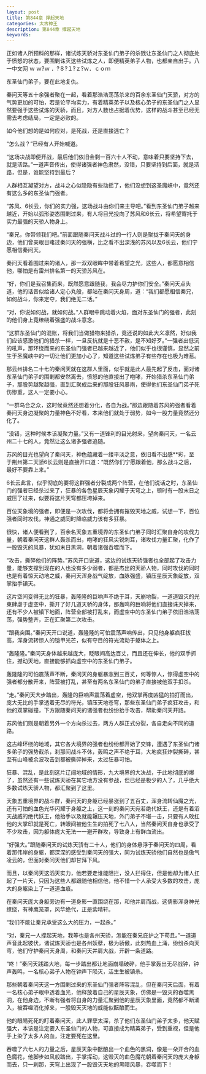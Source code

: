 ```yaml
---
layout: post
title: 第844章 撑起天地
categories: 太古神王
description: 第844章 撑起天地
keywords:
---
```


正如诸人所预料的那样，诸试炼天骄对东圣仙门弟子的杀戮让东圣仙门之人彻底处于愤怒的状态，要围剿诛灭这些试炼之人，即便精英弟子人物，也都亲自出手。八一中文网  ｗ ｗ?ｗ ．?８?１?ｚ?ｗ．ｃｏｍ

东圣仙门弟子，要在此地复仇。

秦问天等五十余强者聚在一起，看着那浩浩荡荡杀来的百余东圣仙门天骄，对方的气势更加的可怕，若是论平均实力，有着精英弟子以及核心弟子的东圣仙门之人显然要强于这些试炼的天骄，而且，对方人数也占据着优势，这样的战斗甚至已经无需去考虑结局，一定是必败的。

如今他们想的是如何应对，是死战，还是直接逃亡？

“怎么战？”已经有人开始喊道。

“这场决战即便开战，最后他们依旧会剩一百六十人不动，意味着只要坚持下去，就是活路。”一道声音传出，使得诸强者神色肃然，没错，只要坚持到后面，就是活路，但是，谁能坚持到最后？

人群相互凝望对方，战斗之心似隐隐有些动摇了，他们没想到这圣魔峡中，竟然还有这么多的东圣仙门强者。

“苏风、6长云，你们的实力强，这场战斗由你们来主导吧。”看到东圣仙门弟子越来越近，开始以弧形姿态围剿过来，有人将目光投向了苏风和6长云，将希望寄托于实力最强的天骄人物身上。

“秦兄，你带领我们吧。”前面跟随秦问天战斗过的一行人则是聚拢于秦问天的身边，他们曾亲眼目睹过秦问天的强横，比之看不出深浅的苏风以及6长云，他们宁愿相信秦问天。

秦问天看着围过来的诸人，那一双双眼眸中带着希望之光，这些人，都愿意相信他，哪怕是有雷州排名第一的天骄苏风在。

“好，你们是我召集而来，既然愿意跟随我，我会尽力护你们安全。”秦问天点头道，他的话音似给诸人定心丸般，都站在秦问天身周，道：“我们都愿相信秦兄，如何战斗，你来定夺，我们绝无二话。”

“对，你说如何战，就如何战。”人群眼中跳动着火焰，面对东圣仙门的强者，此刻的他们身上竟缭绕着强盛的战斗意念。

“这群东圣仙门的混账，将我们当做猎物来猎杀，竟还说的如此大义凛然，好似我们应该感激他们的猎杀一样，一旦反抗就是十恶不赦，是不知好歹。”一强者出低沉的吼声，那环绕而来的东圣仙门强者已越来越近了，他们似乎也很谨慎，显然之前生于圣魔峡中的一切让他们更加小心了，知道这些试炼弟子有些存在也极为难惹。

那云州排名二十七的秦问天就在这群人里面，似乎就是此人最先起了反击，面对诸东圣仙门弟子的围剿都安然离去，愤怒的他直接出了咆哮，开始猎杀东圣仙门弟子，那股势越聚越强，直到汇聚成后来的那股狂风暴雨，使得他们东圣仙门弟子死伤惨重，这人一定要小心。

“一群乌合之众，这时候竟然还想着分化，各自为战。”那边跟随着苏风的强者看着秦问天身边凝聚的力量神色不好看，本来他们就处于弱势，如今一股力量竟然还分化了。

“没错，这种时候本该凝聚力量。”又有一道锋利的目光射来，望向秦问天，一名云州二十七的人，竟然让这么诸多强者追随。

苏风的目光也望向了秦问天，神色蕴藏着一缕平淡之意，依旧看不出感**彩，至于荆州第二天骄6长云则是直接开口道：“既然你们宁愿跟着他，那么战斗之后，最好不要靠上来。”

6长云此言，似乎彻底的要将这群强者分裂成两个阵营，在他们说话之时，东圣仙门的强者已经杀过来了，狂暴的各色星辰天象闪耀于天穹之上，顿时有一股末日之威压了过来，似要将这片天穹都压垮掉来。

百位天象境的强者，即便是一次攻伐，都将会拥有摧毁天地之威，试想一下，百位强者同时攻伐，神通之威同时降临威力该有多狂暴。

很快，诸人便看到了，百余名天象五重境界的东圣仙门弟子同时汇聚自身的攻伐力量，朝着秦问天这群人轰杀而出，咆哮的狂风尖锐刺耳，诸攻伐力量汇聚，化作了一股毁灭的风暴，犹如末日黑洞，朝着诸强吞噬而下。

“攻击，撕碎他们的阵势。”苏风开口说道，这边的试炼天骄强者也全部起了攻击力量，能够支撑到现在的人也没有多少弱者，都是杰出的天骄人物，同时攻伐的同时也是有着惊天动地之威，秦问天浑身战气绽放，血脉强盛，镇压星辰天象绽放，双掌抬手镇天。

这片空间变得无比的狂暴，轰隆隆的巨响声不绝于耳，天崩地裂，一道道毁灭的光束肆虐于虚空中，撕开了好几道天骄的身体，那轰鸣的巨响将他们直接诛灭掉来，还有不少人被镇下地面，阵营全部被打乱来，而虚空中的东圣仙门弟子依旧浩浩荡荡，强势整齐，正在汇聚第二次攻击。

“跟我突围。”秦问天开口说道，轰隆隆的可怕震荡声响传出，只见他身躯疯狂拔高，浑身流转惊人的铠甲光芒，似有夺目的符光流动于躯体之上。

“轰隆隆。”秦问天身体越来越庞大，眨眼间高达百丈，而且还在伸长，他的双手抓住，撼动天地，直接能够抓向虚空中的东圣仙门弟子。

轰隆隆的可怕震荡声不断，秦问天的身躯暴涨到三百丈，何等惊人，惊得虚空中的强者都分散开来，阵营被打乱，甚至有两名东圣仙门的弟子直接被他双手扣杀。

“走。”秦问天大步踏出，轰隆的巨响声震荡着虚空，他双掌再度凶猛的拍打而出，庞大无比的手掌透着无尽的符光，镇压天地苍穹，那些东圣仙门弟子疯狂攻击，和他的双掌碰撞，下方跟随秦问天的诸强者也纷纷抬手攻击，帮助秦问天开路。

苏风他们则是朝着另外一个方向杀过去，两方人群正式分裂，各自走向不同的道路。

这古峰环绕的地域，其它各大境界的强者也纷纷都开始了交锋，遭遇了东圣仙门诸多弟子的强势截杀，刹那间战斗不休，轰鸣之声不绝于耳，大地疯狂炸裂撕碎，甚至有山峰被余波攻击到都被撕碎掉来，太过狂暴可怕。

狂暴、混乱，是此刻这片辽阔地域的情形，九大境界的大决战，于此地彻底的爆了，虽然还有一些试炼天骄在其它地方没有参战，但已经是极少的人了，几乎绝大多数试炼天骄人物，都汇聚到了这里。

天象五重境界的战斗群，秦问天的身躯已经暴涨到了五百丈，浑身流转仙魔之光，还有可怕的血色光华闪耀于身躯之上，这一刻的秦问天宛若绝代妖王，还是有着滔天战威的绝代妖王，他抬手以及就能辗压天地，外门弟子不堪一击，只要有人敢扛他的大掌印就是死亡，转眼间被他生生的拍死了七八人，当然秦问天自身也承受了不少攻击，因为躯体庞大无法一一避开群攻，导致身上有鲜血流出。

“好强大。”跟随秦问天的试炼天骄有二十人，他们的身体悬浮于秦问天的四周，看着那伟岸的身躯，都深深的感受到秦问天的强大，同为试炼天骄他们自然也是傲气凌云的，但面对秦问天他们却甘拜下风。

而且，以秦问天这滔天实力，他若要走谁能阻拦，没人拦得住，但是他却为诸人扛起了一片天，只因为这些人都跟随他相信他，他不惜一个人承受大多数的攻击，庞大的身躯染上了一道道血痕。

在秦问天庞大身躯旁边有一道身影一直围绕在那，和他并肩而战，这倩影浑身神光缭绕，有神鹰笼罩，风华绝代，正是紫晴轩。

“我们不能让秦兄承受这么大的压力，一起杀。”

“对，秦兄一人撑起天地，我等也是各州天骄，怎能在秦兄庇护之下苟且。”一道道声音此起彼伏，诸试炼天骄也是各州妖孽，极为骄傲，此刻热血上涌，纷纷杀向天穹，他们守护秦问天身周，和秦问天并肩大战，开辟一条道路。

“咚！”秦问天践踏大地，每一步踏出都让地面崩塌破碎，他手掌轰出无尽战钟，钟声轰鸣，一名核心弟子人物在钟声下陨灭，活生生被镇杀。

那些朝着秦问天这一方围剿过来的东圣仙门强者阵容混乱，但在秦问天后面，有着一名核心弟子眼中透着血光，他释放着自己的星辰天象，仿佛是一毁灭的吞噬黑洞，在他身边，不断有强者将自身的力量汇聚到他的星辰天象里面，竟然都不断涌入，被吞噬消化掉来，一股毁天灭地的威能似酝酿而生。

他的眼睛死死的盯着秦问天，此人罪孽太深，杀了他们东圣仙门弟子太多，他天赋强大，本该是注定要入东圣仙门的人物，可直接成为精英弟子，受到重视，但是他手上染了太多人的血，注定要死在这里。

吞噬了六七人的力量之后，星辰天象中酝酿出一个血色的黑洞，像是一朵开合的血色魔花，他脚步如风般踏出，手掌挥动，这毁灭的血色魔花朝着秦问天的庞大身躯而去，只一刹那，天穹上出现了一股毁灭天地的黑暗风暴，吞噬而下！
